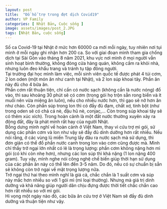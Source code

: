 ```yaml
---
layout: post
title:  "Đồ hỗ trợ trong đợt dịch Covid19"
author: VP Family
categories: [ Nhật Bản, Cuộc sống ]
image: assets/images/post_2.JPG
tags: [Nhật Bản, cuộc sống]
---
```



Số ca Covid-19 tại Nhật ở mức hơn 60000 ca mới mỗi ngày, tuy nhiên nơi tụi mình ở mỗi ngày ghi nhận hơn 200 ca. So với giai đoạn mình tham gia chống dịch tại Sài Gòn vào tháng 8 năm 2021, khu vực nơi mình ở mọi người vẫn sinh hoạt bình thường, không đóng cửa hàng quán, không cấm ra khỏi nhà, nhưng luôn đeo khẩu trang và tránh tụ tập đông người.  
Tại trường đại học mình làm việc, mỗi sinh viên quốc tế được phát 4 túi cơm, 2 lon oden (một món ăn như canh tại Nhật), và 2 lon súp khoai tây. Phần ăn này đủ cho 4 bữa ăn.  
Phần cơm rất thuận tiện, chỉ cần có nước sạch (không cần là nước nóng) đổ vào, thì sau khoảng 30 phút sẽ có cơm (trong gói họ trộn sẵn rong biển và ít muối nên vừa miệng ăn luôn), nếu cho nhiều nước hơn, thì gạo sẽ nở hơn ăn như cháo. Còn phần súp trong lon thì có đầy đủ đạm, chất xơ, tinh bột (như trong oden sẽ có chả cá nè, đậu hũ nè, conjac,... Còn trong súp khoai tây sẽ có thêm xúc xích). Trong hoàn cảnh là một đất nước thường xuyên xảy ra động đất, đây là phát minh rất hay của người Nhật.  
Bỗng dưng mình nghĩ về hoàn cảnh ở Việt Nam, thay vì cứu trợ mì gói, sử dụng các phần cơm và lon như vậy sẽ đầy đủ dinh dưỡng hơn rất nhiều. Nếu nói rằng, ở các vùng lũ miền Trung lấy đâu ra nước sạch mà sử dụng, thì đơn giản có thể đổ phần nước canh trong lon vào cơm cũng được mà. Mình chỉ thấy trở ngại lớn nhất có lẽ là trọng lượng: phần cơm không nặng hơn mì gói (có khi còn nhẹ hơn), nhưng các lon súp thì khá nặng (1 lon nặng 400 gram). Tuy vậy, mình nghe nói công nghệ chế biến giúp thời hạn sử dụng của các phần ăn này có thể lên đến 3-5 năm. Do đó, nếu có sự chuẩn bị sẵn sẽ không còn trở ngại về mặt trọng lượng nữa.  
Trở ngại thứ hai theo mình nghĩ là giá cả, chắc chắn là 1 suất cơm và súp này mắc hơn nhiều so với 1 gói mì (mì loại thường). Nhưng mà giá trị dinh dưỡng và khả năng giúp người dân chịu đựng được thời tiết chắc chắn cao hơn rất nhiều so với mì gói.  
Hi vọng một ngày nào đó, các bữa ăn cứu trợ ở Việt Nam sẽ đầy đủ dinh dưỡng và thuận tiện như vậy.

